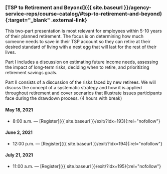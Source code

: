 ### [TSP to Retirement and Beyond]({{ site.baseurl }}/agency-service-reps/course-catalog/#tsp-to-retirement-and-beyond){:target="\_blank" .external-link}

This two-part presentation is most relevant for employees within 5-10 years of their planned retirement. The focus is on determining how much someone needs to save in their TSP account so they can retire at their desired standard of living with a nest egg that will last for the rest of their lives.

Part I includes a discussion on estimating future income needs, assessing the impact of long-term risks, deciding when to retire, and prioritizing retirement savings goals.

Part II consists of a discussion of the risks faced by new retirees. We will discuss the concept of a systematic strategy and how it is applied throughout retirement and cover scenarios that illustrate issues participants face during the drawdown process. (4 hours with break)

#### May 18, 2021

- 8:00 a.m. — [Register]({{ site.baseurl }}/exit/?idx=193){:rel="nofollow"}

#### June 2, 2021

- 12:00 p.m. — [Register]({{ site.baseurl }}/exit/?idx=194){:rel="nofollow"}

#### July 21, 2021

- 11:00 a.m. — [Register]({{ site.baseurl }}/exit/?idx=195){:rel="nofollow"}
